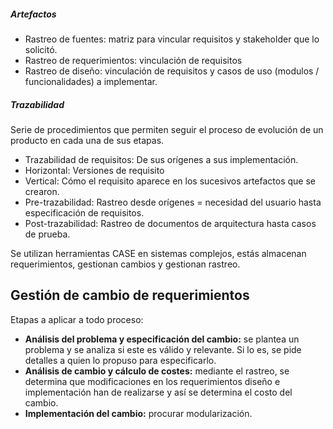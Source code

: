 
##### Artefactos 
* Rastreo de fuentes: matriz para vincular requisitos y stakeholder que lo solicitó. 
* Rastreo de requerimientos: vinculación de requisitos
*  Rastreo de diseño: vinculación de requisitos y casos de uso (modulos / funcionalidades) a implementar. 

##### Trazabilidad  

Serie de procedimientos que permiten seguir el proceso de evolución de un producto en cada una de sus etapas. 

- Trazabilidad de requisitos: De sus orígenes a sus implementación.
- Horizontal: Versiones de requisito
- Vertical: Cómo el requisito aparece en los sucesivos artefactos que se crearon.
- Pre-trazabilidad: Rastreo desde orígenes = necesidad del usuario hasta especificación de requisitos.
- Post-trazabilidad: Rastreo de documentos de arquitectura hasta casos de prueba.

Se utilizan herramientas CASE en sistemas complejos, estás almacenan requerimientos, gestionan cambios y gestionan rastreo. 

## Gestión de cambio de requerimientos
Etapas a aplicar a todo proceso:

- **Análisis del problema y especificación del cambio:** se plantea un problema y se analiza si este es válido y relevante. Si lo es, se pide detalles a quien lo propuso para especificarlo.
- **Análisis de cambio y cálculo de costes:** mediante el rastreo, se determina que modificaciones en los requerimientos diseño e implementación han de realizarse y así se determina el costo del cambio.
- **Implementación del cambio:** procurar modularización.
